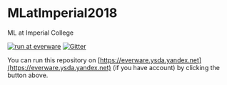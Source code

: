 # MLatImperial2018
ML at Imperial College

[![run at everware](https://img.shields.io/badge/run%20me-@everware-blue.svg?style=flat)](https://everware.ysda.yandex.net/hub/oauth_login?repourl=https://github.com/yandexdataschool/MLatImperial2018) [![Gitter](https://badges.gitter.im/yandexdataschool/MLatImperial2018.svg)](https://gitter.im/yandexdataschool/MLatImperial2018?utm_source=badge&utm_medium=badge&utm_campaign=pr-badge)

You can run this repository on [https://everware.ysda.yandex.net](https://everware.ysda.yandex.net) (if you have account) by clicking the button above.
